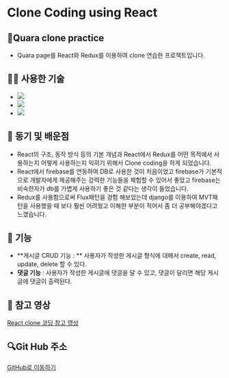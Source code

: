 # Clone Coding using React

## 🧤Quara clone practice

- Quara page를 React와 Redux를 이용하여 clone 연습한 프로젝트입니다.

## 👨‍🎓 사용한 기술

- <img src="https://img.shields.io/badge/React-61DAFB?style=flat-square&logo=react&logoColor=blue"/>

- <img src="https://img.shields.io/badge/Redux-764ABC?style=flat-square&logo=redux&logoColor=purple"/>

- <img src="https://img.shields.io/badge/Firebase-FFCA28?style=flat-square&logo=firebase&logoColor=white"/>

## 🏁 동기 및 배운점

- React의 구조, 동작 방식 등의 기본 개념과 React에서 Redux를 어떤 목적에서 사용하는지 어떻게 사용하는지 익히기 위해서 Clone coding을 하게 되었습니다.
- React에서 firebase를 연동하여 DB로 사용한 것이 처음이었고 firebase가 기본적으로 개발자에게 제공해주는 강력한 기능들을 체험할 수 있어서 좋았고 firebase는 비숙련자가 db를 가볍게 사용하기 좋은 것 같다는 생각이 들었습니다.
- Redux를 사용함으로써 Flux패턴을 경험 해보았는데 django를 이용하여 MVT패턴을 사용했을 때 보다 훨씬 어려웠고 이해한 부분이 적어서 좀 더 공부해야겠다고 느꼈습니다.

## 🔑 기능

- **게시글 CRUD 기능 : ** 사용자가 작성한 게시글 형식에 대해서 create, read, update, delete 할 수 있다.
- **댓글 기능** : 사용자가 작성한 게시글에 댓글을 달 수 있고, 댓글이 달리면 해당 게시글에 댓글이 출력된다.

## 🎵 참고 영상

[React clone 코딩 참고 영상](https://www.youtube.com/watch?v=j3-4QTcAcNk)

## 🔍Git Hub 주소

[GitHub로 이동하기](https://github.com/kkahlua/React_Clone_Practice/tree/master/src)
